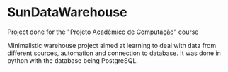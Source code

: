# SunDataWarehouse
Project done for the "Projeto Acadêmico de Computação" course 

Minimalistic warehouse project aimed at learning to deal with data from different sources, automation and connection to database.
It was done in python with the database being PostgreSQL.
